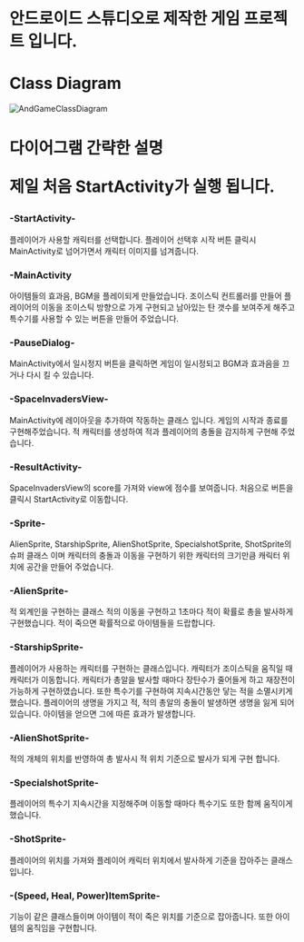 # 안드로이드 스튜디오로 제작한 게임 프로젝트 입니다.

<h1> Class Diagram</h1>

![AndGameClassDiagram](https://github.com/selloriwoo/AndroidGameProject/assets/39435633/9dfaf9ee-2942-4133-bb40-dff9cab64050)


<h1>다이어그램 간략한 설명 <br />
  
제일 처음 StartActivity가 실행 됩니다.<br/>
<h3>-StartActivity-</h3>
  플레이어가 사용할 캐릭터를 선택합니다. 플레이어 선택후 시작 버튼 클릭시 MainActivity로 넘어가면서
  캐릭터 이미지를 넘겨줍니다.
  
<h3>-MainActivity</h3>
  아이템들의 효과음, BGM을 플레이되게 만들었습니다. 조이스틱 컨트롤러를 만들어 플레이어의 이동을 조이스틱 방향으로 가게 구현되고
  남아있는 탄 갯수를 보여주게 해주고 특수기를 사용할 수 있는 버튼을 만들어 주었습니다.
  
<h3>-PauseDialog-</h3>
  MainActivity에서 일시정지 버튼을 클릭하면 게임이 일시정되고 BGM과 효과음을 끄거나 다시 킬 수 있습니다.
  
<h3>-SpaceInvadersView-</h3>
  MainActivity에 레이아웃을 추가하여 작동하는 클래스 입니다. 게임의 시작과 종료를 구현해주었습니다. 적 캐릭터를 생성하여 적과 플레이어의 충돌을 감지하게 구현해 주었습니다.

<h3>-ResultActivity-</h3>
  SpaceInvadersView의 score를 가져와 view에 점수를 보여줍니다. 처음으로 버튼을 클릭시 StartActivity로 이동합니다.
  
<h3>-Sprite-</h3>
  AlienSprite, StarshipSprite, AlienShotSprite, SpecialshotSprite, ShotSprite의 슈퍼 클래스 이며 캐릭터의 충돌과 이동을 구현하기 위한
  캐릭터의 크기만큼 캐릭터 위치에 공간을 만들어 주었습니다.
  
<h3>-AlienSprite-</h3>
  적 외계인을 구현하는 클래스 적의 이동을 구현하고 1초마다 적이 확률로 총을 발사하게 구현했습니다. 적이 죽으면 확률적으로
  아이템들을 드랍합니다.
  
<h3>-StarshipSprite-</h3>
  플레이어가 사용하는 캐릭터를 구현하는 클래스입니다. 캐릭터가 조이스틱을 움직일 때 캐릭터가 이동합니다. 캐릭터가
  총알을 발사할 때마다 장탄수가 줄어들게 하고 재장전이 가능하게 구현하였습니다. 또한  특수기를 구현하여 지속시간동안 닿는 적을
  소멸시키게 했습니다. 플레이어의 생명을 가지고 적, 적의 총알의 충돌이 발생하면 생명을 잃게 되어 있습니다.
  아이템을 얻으면 그에 따른 효과가 발생합니다.
  
<h3>-AlienShotSprite-</h3>
  적의 개체의 위치를 반영하여 총 발사시 적 위치 기준으로 발사가 되게 구현 합니다.
  
<h3>-SpecialshotSprite-</h3>
  플레이어의 특수기 지속시간을 지정해주며 이동할 때마다 특수기도 또한 함께 움직이게 했습니다.
  
<h3>-ShotSprite-</h3>
  플레이어의 위치를 가져와 플레이어 캐릭터 위치에서 발사하게 기준을 잡아주는 클래스입니다.
  
<h3>-(Speed, Heal, Power)ItemSprite-</h3>
  기능이 같은 클래스들이며 아이템이 적이 죽은 위치를 기준으로 잡아줍니다. 또한 아이템의 움직임을 구현합니다.

